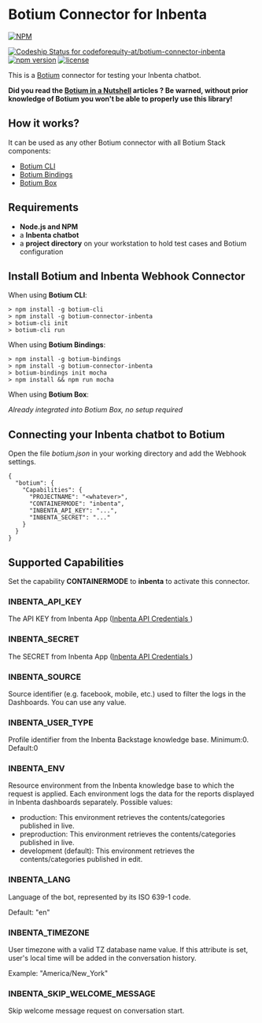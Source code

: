 # Botium Connector for Inbenta 

[![NPM](https://nodei.co/npm/botium-connector-inbenta.png?downloads=true&downloadRank=true&stars=true)](https://nodei.co/npm/botium-connector-inbenta/)

[![Codeship Status for codeforequity-at/botium-connector-inbenta](https://app.codeship.com/projects/e1c0928f-b1b3-4324-a60a-39711c26b9f0/status?branch=main)](https://app.codeship.com/projects/446752)
[![npm version](https://badge.fury.io/js/botium-connector-inbenta.svg)](https://badge.fury.io/js/botium-connector-inbenta)
[![license](https://img.shields.io/github/license/mashape/apistatus.svg)]()

This is a [Botium](https://github.com/codeforequity-at/botium-core) connector for testing your Inbenta chatbot.

__Did you read the [Botium in a Nutshell](https://medium.com/@floriantreml/botium-in-a-nutshell-part-1-overview-f8d0ceaf8fb4) articles ? Be warned, without prior knowledge of Botium you won't be able to properly use this library!__

## How it works?
It can be used as any other Botium connector with all Botium Stack components:
* [Botium CLI](https://github.com/codeforequity-at/botium-cli/)
* [Botium Bindings](https://github.com/codeforequity-at/botium-bindings/)
* [Botium Box](https://www.botium.at)

## Requirements

* __Node.js and NPM__
* a __Inbenta chatbot__
* a __project directory__ on your workstation to hold test cases and Botium configuration

## Install Botium and Inbenta Webhook Connector

When using __Botium CLI__:

```
> npm install -g botium-cli
> npm install -g botium-connector-inbenta
> botium-cli init
> botium-cli run
```

When using __Botium Bindings__:

```
> npm install -g botium-bindings
> npm install -g botium-connector-inbenta
> botium-bindings init mocha
> npm install && npm run mocha
```

When using __Botium Box__:

_Already integrated into Botium Box, no setup required_

## Connecting your Inbenta chatbot to Botium

Open the file _botium.json_ in your working directory and add the Webhook settings.

```
{
  "botium": {
    "Capabilities": {
      "PROJECTNAME": "<whatever>",
      "CONTAINERMODE": "inbenta",
      "INBENTA_API_KEY": "...",
      "INBENTA_SECRET": "..."
    }
  }
}
```

## Supported Capabilities

Set the capability __CONTAINERMODE__ to __inbenta__ to activate this connector.

### INBENTA_API_KEY
The API KEY from Inbenta App ([Inbenta API Credentials ](https://help.inbenta.com/en/general/inbenta-app/administration/managing-credentials-for-developers/finding-your-instance-s-api-credentials/))

### INBENTA_SECRET
The SECRET from Inbenta App ([Inbenta API Credentials ](https://help.inbenta.com/en/general/inbenta-app/administration/managing-credentials-for-developers/finding-your-instance-s-api-credentials/))

### INBENTA_SOURCE
Source identifier (e.g. facebook, mobile, etc.) used to filter the logs in the Dashboards. You can use any value.

### INBENTA_USER_TYPE
Profile identifier from the Inbenta Backstage knowledge base. Minimum:0. Default:0

### INBENTA_ENV
Resource environment from the Inbenta knowledge base to which the request is applied. Each environment logs the data for the reports displayed in Inbenta dashboards separately. Possible values:
 - production: This environment retrieves the contents/categories published in live.
 - preproduction: This environment retrieves the contents/categories published in live.
 - development (default): This environment retrieves the contents/categories published in edit.

### INBENTA_LANG
Language of the bot, represented by its ISO 639-1 code. 

Default: "en"

### INBENTA_TIMEZONE
User timezone with a valid TZ database name value. If this attribute is set, user's local time will be added in the conversation history.

Example: "America/New_York"

### INBENTA_SKIP_WELCOME_MESSAGE
Skip welcome message request on conversation start.

